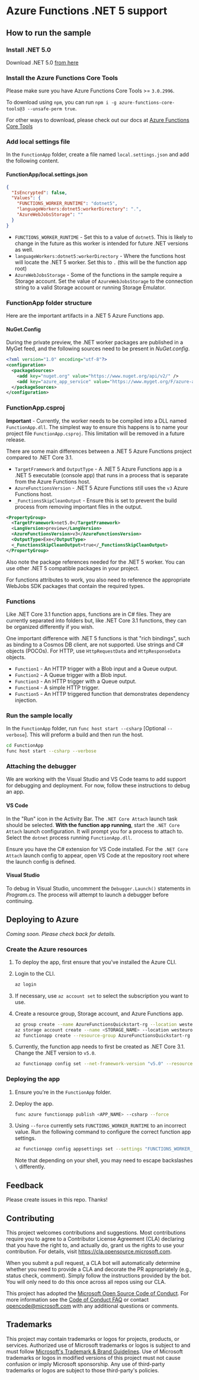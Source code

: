 # Azure Functions .NET 5 support

## How to run the sample

### Install .NET 5.0
Download .NET 5.0 [from here](https://dotnet.microsoft.com/download/dotnet/5.0)

### Install the Azure Functions Core Tools
Please make sure you have Azure Functions Core Tools >= `3.0.2996`.

To download using `npm`, you can run  `npm i -g azure-functions-core-tools@3 --unsafe-perm true`.

For other ways to download, please check out our docs at [Azure Functions Core Tools](https://github.com/Azure/azure-functions-core-tools)

### Add local settings file

In the `FunctionApp` folder, create a file named `local.settings.json` and add the following content.

#### FunctionApp/local.settings.json

```json
{
  "IsEncrypted": false,
  "Values": {
    "FUNCTIONS_WORKER_RUNTIME": "dotnet5",
    "languageWorkers:dotnet5:workerDirectory": ".",
    "AzureWebJobsStorage": ""
  }
}
```

* `FUNCTIONS_WORKER_RUNTIME` - Set this to a value of `dotnet5`. This is likely to change in the future as this worker is intended for future .NET versions as well.
* `languageWorkers:dotnet5:workerDirectory` - Where the functions host will locate the .NET 5 worker. Set this to `.` (this will be the function app root)
* `AzureWebJobsStorage` - Some of the functions in the sample require a Storage account. Set the value of `AzureWebJobsStorage` to the connection string to a valid Storage account or running Storage Emulator.

### FunctionApp folder structure

Here are the important artifacts in a .NET 5 Azure Functions app.

#### NuGet.Config

During the private preview, the .NET worker packages are published in a MyGet feed, and the following sources need to be present in *NuGet.config*.

```xml
<?xml version="1.0" encoding="utf-8"?>
<configuration>
  <packageSources>
    <add key="nuget.org" value="https://www.nuget.org/api/v2/" />
    <add key="azure_app_service" value="https://www.myget.org/F/azure-appservice/api/v2" />
  </packageSources>
</configuration>
```

### FunctionApp.csproj

**Important** - Currently, the worker needs to be compiled into a DLL named `FunctionApp.dll`. The simplest way to ensure this happens is to name your project file `FunctionApp.csproj`. This limitation will be removed in a future release.

There are some main differences between a .NET 5 Azure Functions project compared to .NET Core 3.1.

* `TargetFramework` and `OutputType` - A .NET 5 Azure Functions app is a .NET 5 executable (console app) that runs in a process that is separate from the Azure Functions host.
* `AzureFunctionsVersion` - .NET 5 Azure Functions still uses the `v3` Azure Functions host.
* `_FunctionsSkipCleanOutput` - Ensure this is set to prevent the build process from removing important files in the output.

```xml
<PropertyGroup>
  <TargetFramework>net5.0</TargetFramework>
  <LangVersion>preview</LangVersion>
  <AzureFunctionsVersion>v3</AzureFunctionsVersion>
  <OutputType>Exe</OutputType>
  <_FunctionsSkipCleanOutput>true</_FunctionsSkipCleanOutput>
</PropertyGroup>
```

Also note the package references needed for the .NET 5 worker. You can use other .NET 5 compatible packages in your project.

For functions attributes to work, you also need to reference the appropriate WebJobs SDK packages that contain the required types.

### Functions

Like .NET Core 3.1 function apps, functions are in C# files. They are currently separated into folders but, like .NET Core 3.1 functions, they can be organized differently if you wish.

One important difference with .NET 5 functions is that "rich bindings", such as binding to a Cosmos DB client, are not supported. Use strings and C# objects (POCOs). For HTTP, use `HttpRequestData` and `HttpResponseData` objects.

* `Function1` - An HTTP trigger with a Blob input and a Queue output.
* `Function2` - A Queue trigger with a Blob input.
* `Function3` - An HTTP trigger with a Queue output.
* `Function4` - A simple HTTP trigger.
* `Function5` - An HTTP triggered function that demonstrates dependency injection.

### Run the sample locally

In the `FunctionApp` folder, run `func host start --csharp` [Optional `--verbose`]. This will preform a build and then run the host.

```bash
cd FunctionApp
func host start --csharp --verbose
```

### Attaching the debugger

We are working with the Visual Studio and VS Code teams to add support for debugging and deployment. For now, follow these instructions to debug an app.

#### VS Code

In the "Run" icon in the Activity Bar. The `.NET Core Attach` launch task should be selected. **With the function app running**, start the `.NET Core Attach` launch configuration. It will prompt you for a process to attach to. Select the `dotnet` process running `FunctionApp.dll`.

Ensure you have the C# extension for VS Code installed. For the `.NET Core Attach` launch config to appear, open VS Code at the repository root where the launch config is defined.

#### Visual Studio

To debug in Visual Studio, uncomment the `Debugger.Launch()` statements in *Program.cs*. The process will attempt to launch a debugger before continuing.

## Deploying to Azure

*Coming soon. Please check back for details.*

### Create the Azure resources

1. To deploy the app, first ensure that you've installed the Azure CLI. 

1. Login to the CLI.

    ```bash
    az login
    ```

1. If necessary, use `az account set` to select the subscription you want to use.
  
1. Create a resource group, Storage account, and Azure Functions app.

    ```bash
    az group create --name AzureFunctionsQuickstart-rg --location westeurope
    az storage account create --name <STORAGE_NAME> --location westeurope --resource-group AzureFunctionsQuickstart-rg --sku Standard_LRS
    az functionapp create --resource-group AzureFunctionsQuickstart-rg --consumption-plan-location westeurope --runtime dotnet --functions-version 3 --name <APP_NAME> --storage-account <STORAGE_NAME>
    ```

1. Currently, the function app needs to first be created as .NET Core 3.1. Change the .NET version to `v5.0`.

    ```bash
    az functionapp config set --net-framework-version "v5.0" --resource-group AzureFunctionsQuickstart-rg --name <APP_NAME>
    ```

### Deploying the app

1. Ensure you're in the `FunctionApp` folder.

1. Deploy the app.

    ```bash
    func azure functionapp publish <APP_NAME> --csharp --force
    ```

1. Using `--force` currently sets `FUNCTIONS_WORKER_RUNTIME` to an incorrect value. Run the following command to configure the correct function app settings.

    ```bash
    az functionapp config appsettings set --settings "FUNCTIONS_WORKER_RUNTIME=dotnet5" "languageWorkers:dotnet5:workerDirectory=d:\\home\\site\\wwwroot" --resource-group AzureFunctionsQuickstart-rg --name <APP_NAME>
    ```

    Note that depending on your shell, you may need to escape backslashes `\` differently.

## Feedback

Please create issues in this repo. Thanks!

## Contributing

This project welcomes contributions and suggestions.  Most contributions require you to agree to a
Contributor License Agreement (CLA) declaring that you have the right to, and actually do, grant us
the rights to use your contribution. For details, visit https://cla.opensource.microsoft.com.

When you submit a pull request, a CLA bot will automatically determine whether you need to provide
a CLA and decorate the PR appropriately (e.g., status check, comment). Simply follow the instructions
provided by the bot. You will only need to do this once across all repos using our CLA.

This project has adopted the [Microsoft Open Source Code of Conduct](https://opensource.microsoft.com/codeofconduct/).
For more information see the [Code of Conduct FAQ](https://opensource.microsoft.com/codeofconduct/faq/) or
contact [opencode@microsoft.com](mailto:opencode@microsoft.com) with any additional questions or comments.

## Trademarks

This project may contain trademarks or logos for projects, products, or services. Authorized use of Microsoft 
trademarks or logos is subject to and must follow 
[Microsoft's Trademark & Brand Guidelines](https://www.microsoft.com/en-us/legal/intellectualproperty/trademarks/usage/general).
Use of Microsoft trademarks or logos in modified versions of this project must not cause confusion or imply Microsoft sponsorship.
Any use of third-party trademarks or logos are subject to those third-party's policies.
